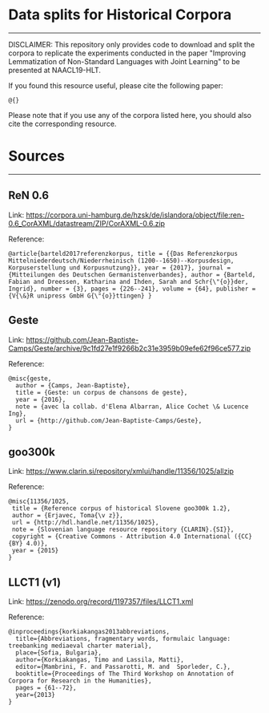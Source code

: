 
# Data splits for Historical Corpora
----------------------------------

DISCLAIMER: This repository only provides code to download and split the corpora to replicate the experiments conducted in the paper "Improving Lemmatization of Non-Standard Languages with Joint Learning" to be presented at NAACL19-HLT.

If you found this resource useful, please cite the following paper:

```
@{}
```

Please note that if you use any of the corpora listed here, you should also cite the corresponding resource.

# Sources
---------

## ReN 0.6

Link: https://corpora.uni-hamburg.de/hzsk/de/islandora/object/file:ren-0.6_CorAXML/datastream/ZIP/CorAXML-0.6.zip

Reference:
```
@article{barteld2017referenzkorpus, title = {{Das Referenzkorpus Mittelniederdeutsch/Niederrheinisch (1200--1650)--Korpusdesign, Korpuserstellung und Korpusnutzung}}, year = {2017}, journal = {Mitteilungen des Deutschen Germanistenverbandes}, author = {Barteld, Fabian and Dreessen, Katharina and Ihden, Sarah and Schr{\"{o}}der, Ingrid}, number = {3}, pages = {226--241}, volume = {64}, publisher = {V{\&}R unipress GmbH G{\"{o}}ttingen} }
```

## Geste

Link: https://github.com/Jean-Baptiste-Camps/Geste/archive/9c1fd27e1f9266b2c31e3959b09efe62f96ce577.zip

Reference:
```
@misc{geste,
  author = {Camps, Jean-Baptiste},
  title = {Geste: un corpus de chansons de geste},
  year = {2016},
  note = {avec la collab. d'Elena Albarran, Alice Cochet \& Lucence Ing},
  url = {http://github.com/Jean-Baptiste-Camps/Geste},
}
```

## goo300k

Link: https://www.clarin.si/repository/xmlui/handle/11356/1025/allzip

Reference:
```
@misc{11356/1025,
 title = {Reference corpus of historical Slovene goo300k 1.2},
 author = {Erjavec, Toma{\v z}},
 url = {http://hdl.handle.net/11356/1025},
 note = {Slovenian language resource repository {CLARIN}.{SI}},
 copyright = {Creative Commons - Attribution 4.0 International ({CC} {BY} 4.0)},
 year = {2015} 
}
```

## LLCT1 (v1)

Link: https://zenodo.org/record/1197357/files/LLCT1.xml

Reference:
```
@inproceedings{korkiakangas2013abbreviations,
  title={Abbreviations, fragmentary words, formulaic language: treebanking mediaeval charter material},
  place={Sofia, Bulgaria},
  author={Korkiakangas, Timo and Lassila, Matti},
  editor={Mambrini, F. and Passarotti, M. and  Sporleder, C.},
  booktitle={Proceedings of The Third Workshop on Annotation of Corpora for Research in the Humanities},
  pages = {61--72},
  year={2013}
}
```

